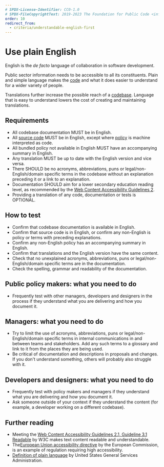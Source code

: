 ```yaml
---
# SPDX-License-Identifier: CC0-1.0
# SPDX-FileCopyrightText: 2019-2023 The Foundation for Public Code <info@publiccode.net>, https://standard.publiccode.net/AUTHORS
order: 10
redirect_from:
  - criteria/understandable-english-first
---
```

# Use plain English

English is the <i>de facto</i> language of collaboration in software development.

Public sector information needs to be accessible to all its constituents.
Plain and simple language makes the [code](../glossary.md#code) and what it does easier to understand for a wider variety of people.

Translations further increase the possible reach of a [codebase](../glossary.md#codebase).
Language that is easy to understand lowers the cost of creating and maintaining translations.

## Requirements

* All codebase documentation MUST be in English.
* All [source code](../glossary.md#source-code) MUST be in English, except where [policy](../glossary.md#policy) is machine interpreted as code.
* All bundled policy not available in English MUST have an accompanying summary in English.
* Any translation MUST be up to date with the English version and vice versa.
* There SHOULD be no acronyms, abbreviations, puns or legal/non-English/domain specific terms in the codebase without an explanation preceding it or a link to an explanation.
* Documentation SHOULD aim for a lower secondary education reading level, as recommended by the [Web Content Accessibility Guidelines 2](https://www.w3.org/WAI/WCAG21/quickref/?showtechniques=315#readable).
* Providing a translation of any code, documentation or tests is OPTIONAL.

## How to test

* Confirm that codebase documentation is available in English.
* Confirm that source code is in English, or confirm any non-English is policy or terms with preceding explanations.
* Confirm any non-English policy has an accompanying summary in English.
* Confirm that translations and the English version have the same content.
* Check that no unexplained acronyms, abbreviations, puns or legal/non-English/domain specific terms are in the documentation.
* Check the spelling, grammar and readability of the documentation.

## Public policy makers: what you need to do

* Frequently test with other managers, developers and designers in the process if they understand what you are delivering and how you document it.

## Managers: what you need to do

* Try to limit the use of acronyms, abbreviations, puns or legal/non-English/domain specific terms in internal communications in and between teams and stakeholders. Add any such terms to a glossary and link to it from the places they are being used.
* Be critical of documentation and descriptions in proposals and changes. If you don't understand something, others will probably also struggle with it.

## Developers and designers: what you need to do

* Frequently test with policy makers and managers if they understand what you are delivering and how you document it.
* Ask someone outside of your context if they understand the content (for example, a developer working on a different codebase).

<p style="page-break-after: always;"></p>

## Further reading

* Meeting the [Web Content Accessibility Guidelines 2.1, Guideline 3.1 Readable](https://www.w3.org/TR/WCAG21/#readable) by W3C makes text content readable and understandable.
* The[European Union accessibility directive](https://ec.europa.eu/digital-single-market/en/web-accessibility) by the European Commission, is an example of regulation requiring high accessibility.
* [Definition of plain language](https://www.plainlanguage.gov/about/definitions/) by United States General Services Administration.
